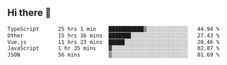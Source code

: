 ## Hi there 👋

<!--START_SECTION:waka-->

```txt
TypeScript      25 hrs 1 min    ███████████▒░░░░░░░░░░░░░   44.94 %
Other           15 hrs 16 mins  ███████░░░░░░░░░░░░░░░░░░   27.43 %
Vue.js          11 hrs 23 mins  █████░░░░░░░░░░░░░░░░░░░░   20.46 %
JavaScript      1 hr 35 mins    ▓░░░░░░░░░░░░░░░░░░░░░░░░   02.87 %
JSON            56 mins         ▒░░░░░░░░░░░░░░░░░░░░░░░░   01.69 %
```

<!--END_SECTION:waka-->
